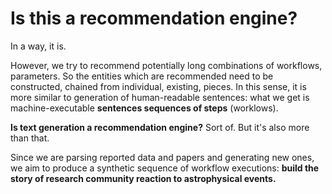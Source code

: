 # Is this a recommendation engine?

In a way, it is.

However, we try to recommend potentially long combinations of workflows, parameters. 
So the entities which are recommended need to be constructed, chained from individual, existing, pieces. 
In this sense, it is more similar to generation of human-readable sentences: what we get is machine-executable **sentences sequences of steps** (worklows).

**Is text generation a recommendation engine?** Sort of. But it's also more than that.

Since we are parsing reported data and papers and generating new ones, we aim to produce a synthetic sequence of workflow executions:
**build the story of research community reaction to astrophysical events.**

